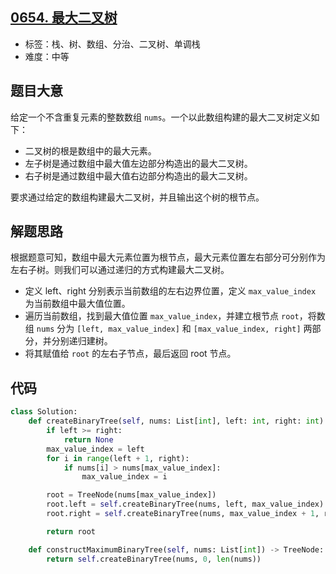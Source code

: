 ## [0654. 最大二叉树](https://leetcode-cn.com/problems/maximum-binary-tree/)

- 标签：栈、树、数组、分治、二叉树、单调栈
- 难度：中等

## 题目大意

给定一个不含重复元素的整数数组 `nums`。一个以此数组构建的最大二叉树定义如下：

- 二叉树的根是数组中的最大元素。
- 左子树是通过数组中最大值左边部分构造出的最大二叉树。
- 右子树是通过数组中最大值右边部分构造出的最大二叉树。

要求通过给定的数组构建最大二叉树，并且输出这个树的根节点。

## 解题思路

根据题意可知，数组中最大元素位置为根节点，最大元素位置左右部分可分别作为左右子树。则我们可以通过递归的方式构建最大二叉树。

- 定义 left、right 分别表示当前数组的左右边界位置，定义 `max_value_index` 为当前数组中最大值位置。
- 遍历当前数组，找到最大值位置 `max_value_index`，并建立根节点 `root`，将数组 `nums` 分为 `[left, max_value_index]` 和 `[max_value_index, right]` 两部分，并分别递归建树。
- 将其赋值给 `root` 的左右子节点，最后返回 root 节点。

## 代码

```Python
class Solution:
    def createBinaryTree(self, nums: List[int], left: int, right: int) -> TreeNode:
        if left >= right:
            return None
        max_value_index = left
        for i in range(left + 1, right):
            if nums[i] > nums[max_value_index]:
                max_value_index = i

        root = TreeNode(nums[max_value_index])
        root.left = self.createBinaryTree(nums, left, max_value_index)
        root.right = self.createBinaryTree(nums, max_value_index + 1, right)

        return root

    def constructMaximumBinaryTree(self, nums: List[int]) -> TreeNode:
        return self.createBinaryTree(nums, 0, len(nums))
```

